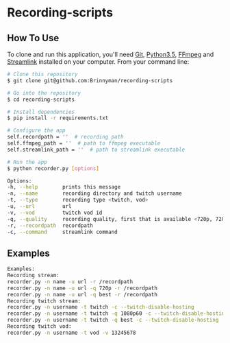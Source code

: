 # Recording-scripts

## How To Use

To clone and run this application, you'll need [Git](https://git-scm.com), [Python3.5](https://www.python.org/downloads/release/python-350/), [FFmpeg](https://www.ffmpeg.org/) and [Streamlink](https://github.com/streamlink/streamlink) installed on your computer. From your command line:

```bash
# Clone this repository
$ git clone git@github.com:Brinnyman/recording-scripts

# Go into the repository
$ cd recording-scripts

# Install dependencies
$ pip install -r requirements.txt

# Configure the app
self.recordpath = ''  # recording path
self.ffmpeg_path = ''  # path to ffmpeg executable
self.streamlink_path = ''  # path to streamlink executable

# Run the app
$ python recorder.py [options]
```

```bash
Options:
-h, --help        prints this message
-n, --name        recording directory and twitch username
-t, --type        recording type <twitch, vod>
-u, --url         url
-v, --vod         twitch vod id
-q, --quality     recording quality, first that is available <720p, 720p60, 1080p, 1080p60>. You can override these by providing the quality or pick the default Streamlink settings <best> or <worst>.
-r, --recordpath  recordpath
-c, --command     streamlink command
```

## Examples

```bash
Examples:
Recording stream:
recorder.py -n name -u url -r /recordpath
recorder.py -n name -u url -q 720p -r /recordpath
recorder.py -n name -u url -q best -r /recordpath
Recording twitch stream:
recorder.py -n username -t twitch -c --twitch-disable-hosting
recorder.py -n username -t twitch -q 1080p60 -c --twitch-disable-hosting
recorder.py -n username -t twitch -q best -c --twitch-disable-hosting
Recording twitch vod:
recorder.py -n username -t vod -v 13245678
```
